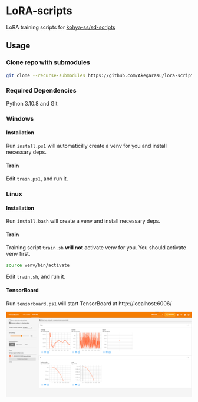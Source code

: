 # LoRA-scripts

LoRA training scripts for [kohya-ss/sd-scripts](https://github.com/kohya-ss/sd-scripts.git)

## Usage

### Clone repo with submodules

```sh
git clone --recurse-submodules https://github.com/Akegarasu/lora-scripts
```

### Required Dependencies

Python 3.10.8 and Git

### Windows

#### Installation

Run `install.ps1` will automaticilly create a venv for you and install necessary deps.

#### Train

Edit `train.ps1`, and run it.

### Linux

#### Installation

Run `install.bash` will create a venv and install necessary deps.

#### Train

Training script `train.sh` **will not** activate venv for you. You should activate venv first.

```sh
source venv/bin/activate
```

Edit `train.sh`, and run it.

#### TensorBoard

Run `tensorboard.ps1` will start TensorBoard at http://localhost:6006/

![](./assets/tensorboard-example.png)
